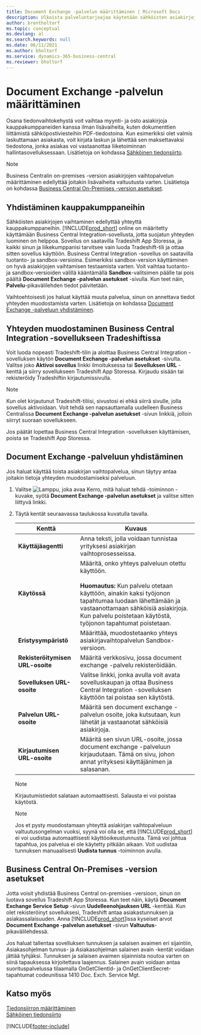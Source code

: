 ```yaml
---
title: Document Exchange -palvelun määrittäminen | Microsoft Docs
description: Ulkoista palveluntarjoajaa käytetään sähköisten asiakirjojen vaihtamiseen liikekumppaneiden kanssa.
author: brentholtorf
ms.topic: conceptual
ms.devlang: al
ms.search.keywords: null
ms.date: 06/11/2021
ms.author: bholtorf
ms.service: dynamics-365-business-central
ms.reviewer: bholtorf
---
```

# <a name="set-up-a-document-exchange-service"></a>Document Exchange -palvelun määrittäminen

Osana tiedonvaihtokehystä voit vaihtaa myynti- ja osto asiakirjoja kauppakumppaneiden kanssa ilman lisävaiheita, kuten dokumenttien liittämistä sähköpostiviesteihin PDF-tiedostoina. Kun esimerkiksi olet valmis laskuttamaan asiakasta, voit kirjata laskun ja lähettää sen maksettavaksi tiedostona, jonka asiakas voi vastaanottaa liiketoiminnan hallintasovelluksessaan. Lisätietoja on kohdassa [Sähköinen tiedonsiirto](across-data-exchange.md).

> [!NOTE]
> Business Centralin on-premises -version asiakirjojen vaihtopalvelun määrittäminen edellyttää joitakin lisävaiheita valtuutusta varten. Lisätietoja on kohdassa [Business Central On-Premises -version asetukset](#settings-for-business-central-on-premises).

## <a name="connecting-with-trading-partners"></a>Yhdistäminen kauppakumppaneihin

Sähköisten asiakirjojen vaihtaminen edellyttää yhteyttä kauppakumppaneihin. [!INCLUDE[prod_short](includes/prod_short.md)] online on määritetty käyttämään Business Central Integration-sovellusta, jotta suojatun yhteyden luominen on helppoa. Sovellus on saatavilla Tradeshift App Storessa, ja kaikki sinun ja liikekumppanisi tarvitsee vain luoda Tradeshift-tili ja ottaa sitten sovellus käyttöön. Business Central Integration -sovellus on saatavilla tuotanto- ja sandbox-versioina. Esimerkiksi sandbox-version käyttäminen on hyvä asiakirjojen vaihtamisen testaamista varten. Voit vaihtaa tuotanto- ja sandbox-versioiden välillä kääntämällä **Sandbox**-valitsimen päälle tai pois päältä **Document Exchange -palvelun asetukset** -sivulla. Kun teet näin, **Palvelu**-pikavälilehden tiedot päivitetään.

Vaihtoehtoisesti jos haluat käyttää muuta palvelua, sinun on annettava tiedot yhteyden muodostamista varten. Lisätietoja on kohdassa [Document Exchange -palveluun yhdistäminen](across-how-to-set-up-a-document-exchange-service.md#to-connect-to-a-document-exchange-service).

## <a name="to-connect-to-the-business-central-integration-app-on-tradeshift"></a>Yhteyden muodostaminen Business Central Integration -sovellukseen Tradeshiftissa

Voit luoda nopeasti Tradeshift-tilin ja aloittaa Business Central Integration -sovelluksen käytön **Document Exchange -palvelun asetukset** -sivulta. Valitse joko **Aktivoi sovellus** linkki ilmoituksessa tai **Sovelluksen URL** -kenttä ja siirry sovellukseen Tradeshift App Storessa. Kirjaudu sisään tai rekisteröidy Tradeshiftin kirjautumissivulla.

> [!NOTE]
> Kun olet kirjautunut Tradeshift-tiliisi, sivustosi ei ehkä siirrä sivulle, jolla sovellus aktivoidaan. Voit tehdä sen napsauttamalla uudelleen Business Centralissa **Document Exchange -palvelun asetukset** -sivun linkkiä, jolloin siirryt suoraan sovellukseen.

Jos päätät lopettaa Business Central Integration -sovelluksen käyttämisen, poista se Tradeshift App Storessa. 

## <a name="to-connect-to-a-document-exchange-service"></a>Document Exchange -palveluun yhdistäminen

Jos haluat käyttää toista asiakirjan vaihtopalvelua, sinun täytyy antaa joitakin tietoja yhteyden muodostamiseksi palveluun.

1. Valitse ![Lamppu, joka avaa Kerro, mitä haluat tehdä -toiminnon](media/ui-search/search_small.png "Kerro, mitä haluat tehdä") -kuvake, syötä **Document Exchange -palvelun asetukset** ja valitse sitten liittyvä linkki.  
2. Täytä kentät seuraavassa taulukossa kuvatulla tavalla.  

    |Kenttä|Kuvaus|  
    |---------------------------------|---------------------------------------|  
    |**Käyttäjäagentti**|Anna teksti, jolla voidaan tunnistaa yrityksesi asiakirjan vaihtoprosesseissa.|  
    |**Käytössä**|Määritä, onko yhteys palveluun otettu käyttöön.<br><br> **Huomautus:** Kun palvelu otetaan käyttöön, ainakin kaksi työjonon tapahtumaa luodaan lähettämään ja vastaanottamaan sähköisiä asiakirjoja. Kun palvelu poistetaan käytöstä, työjonon tapahtumat poistetaan.|  
    |**Eristysympäristö**|Määrittää, muodostetaanko yhteys asiakirjavaihtopalvelun Sandbox-versioon.|
    |**Rekisteröitymisen URL-osoite**|Määritä verkkosivu, jossa document exchange -palvelu rekisteröidään.|  
    |**Sovelluksen URL-osoite**|Valitse linkki, jonka avulla voit avata sovelluskaupan ja ottaa Business Central Integration -sovelluksen käyttöön tai poistaa sen käytöstä.|
    |**Palvelun URL-osoite**|Määritä sen document exchange -palvelun osoite, joka kutsutaan, kun lähetät ja vastaanotat sähköisiä asiakirjoja.|  
    |**Kirjautumisen URL-osoite**|Määritä sen sivun URL-osoite, jossa document exchange -palveluun kirjaudutaan. Tämä on sivu, johon annat yrityksesi käyttäjänimen ja salasanan.|  
    
    > [!NOTE]  
    > Kirjautumistiedot salataan automaattisesti. Salausta ei voi poistaa käytöstä.

    > [!NOTE]
    > Jos et pysty muodostamaan yhteyttä asiakirjan vaihtopalveluun valtuutusongelman vuoksi, syynä voi olla se, että [!INCLUDE[prod_short](includes/prod_short.md)] ei voi uudistaa automaattisesti käyttöoikeustunnusta. Tämä voi johtua tapahtua, jos palvelua ei ole käytetty pitkään aikaan. Voit uudistaa tunnuksen manuaalisesti **Uudista tunnus** -toiminnon avulla.

## <a name="settings-for-business-central-on-premises"></a>Business Central On-Premises -version asetukset

Jotta voisit yhdistää Business Central on-premises -versioon, sinun on luotava sovellus Tradeshift App Storessa. Kun teet näin, käytä **Document Exchange Service Setup** -sivun **Uudelleenohjauksen URL** -kenttää. Kun olet rekisteröinyt sovelluksesi, Tradeshift antaa asiakastunnuksen ja asiakassalaisuuden. Anna [!INCLUDE[prod_short](includes/prod_short.md)]issa kyseiset arvot **Document Exchange -palvelun asetukset** -sivun **Valtuutus**-pikavälilehdessä.

Jos haluat tallentaa sovelluksen tunnuksen ja salaisen avaimen eri sijaintiin, Asiakasohjelman tunnus- ja Asiakasohjelman salainen avain -kentät voidaan jättää tyhjäksi. Tunnuksen ja salaisen avaimen sijainnista noutoa varten on siinä tapauksessa kirjoitettava laajennus. Salainen avain voidaan antaa suorituspalvelussa tilaamalla OnGetClientId- ja OnGetClientSecret-tapahtumat codeunitissa 1410 Doc. Exch. Service Mgt.

## <a name="see-also"></a>Katso myös

[Tiedonsiirron määrittäminen](across-set-up-data-exchange.md)  
[Sähköinen tiedonsiirto](across-data-exchange.md)


[!INCLUDE[footer-include](includes/footer-banner.md)]
